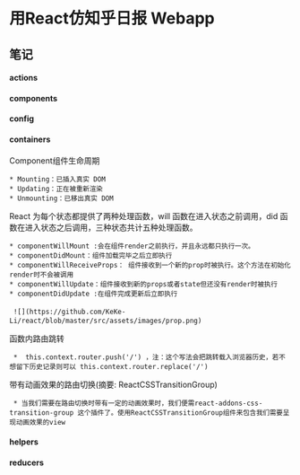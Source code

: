 # 用React仿知乎日报 Webapp


## 笔记
#### actions

#### components

#### config

#### containers
Component组件生命周期

    * Mounting：已插入真实 DOM
    * Updating：正在被重新渲染
    * Unmounting：已移出真实 DOM
    
   React 为每个状态都提供了两种处理函数，will 函数在进入状态之前调用，did 函数在进入状态之后调用，三种状态共计五种处理函数。

    * componentWillMount :会在组件render之前执行，并且永远都只执行一次。 
    * componentDidMount：组件加载完毕之后立即执行
    * componentWillReceiveProps： 组件接收到一个新的prop时被执行。这个方法在初始化render时不会被调用
    * componentWillUpdate：组件接收到新的props或者state但还没有render时被执行
    * componentDidUpdate :在组件完成更新后立即执行

     ![](https://github.com/KeKe-Li/react/blob/master/src/assets/images/prop.png)

函数内路由跳转

     *  this.context.router.push('/') ，注：这个写法会把跳转载入浏览器历史，若不想留下历史记录则可以 this.context.router.replace('/') 
带有动画效果的路由切换(摘要: ReactCSSTransitionGroup)

     * 当我们需要在路由切换时带有一定的动画效果时，我们便需react-addons-css-transition-group 这个插件了。使用ReactCSSTransitionGroup组件来包含我们需要呈现动画效果的view
#### helpers


#### reducers